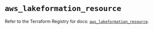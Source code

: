 # `aws_lakeformation_resource`

Refer to the Terraform Registry for docs: [`aws_lakeformation_resource`](https://registry.terraform.io/providers/hashicorp/aws/6.5.0/docs/resources/lakeformation_resource).
